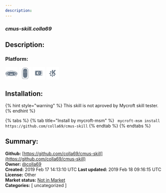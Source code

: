 ```yaml
---
description: 
---
```


### _cmus-skill.colla69_  
## Description:  
  
  
### Platform:  
 ![Mark I](../.gitbook/assets/mark-1-icon.png)  ![Mark II](../.gitbook/assets/mark-2-icon.png)  ![Picroft](../.gitbook/assets/picroft-icon.png)  ![plasmoid](../.gitbook/assets/kde.png)   
## Installation:  
{% hint style="warning" %}
This skill is not aproved by Mycroft skill tester.
{% endhint %}
    
{% tabs %}
{% tab title="Install by mycroft-msm" %}
``` mycroft-msm install https://github.com/colla69/cmus-skill```
{% endtab %}
  {% endtabs %}
    
## Summary:  
**Github:** [https://github.com/colla69/cmus-skill](https://github.com/colla69/cmus-skill)  
**Owner:** [@colla69](https://github.com/colla69)  
**Created:** 2019 Feb 17 14:13:10 UTC  **Last updated:** 2019 Feb 18 09:16:15 UTC  
**License:** Other  
**Market status:** [Not in Market](https://market.mycroft.ai/skill/)  
**Categories:** [ uncategorized ]   
